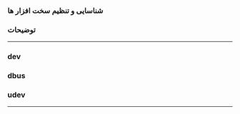 ### شناسایی و تنظیم سخت افزار ها 


### توضیحات

________________



### dev







### dbus








### udev









________________















